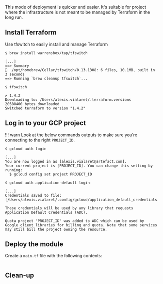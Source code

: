 This mode of deployment is quicker and easier. It's suitable for project where the infrastructure is not meant to be managed by Terraform in the long run.

## Install Terraform

Use tfswitch to easily install and manage Terraform
```shell
$ brew install warrensbox/tap/tfswitch

[...]
==> Summary
🍺  /opt/homebrew/Cellar/tfswitch/0.13.1308: 6 files, 10.1MB, built in 3 seconds
==> Running `brew cleanup tfswitch`...
```
```shell
$ tfswitch

✔ 1.4.2
Downloading to: /Users/alexis.vialaret/.terraform.versions
20588400 bytes downloaded
Switched terraform to version "1.4.2" 
```

## Log in to your GCP project
!!! warn 
    Look at the below commands outputs to make sure you're connecting to the right `PROJECT_ID`.
```shell
$ gcloud auth login

[...]
You are now logged in as [alexis.vialaret@artefact.com].
Your current project is [PROJECT_ID]. You can change this setting by running:
  $ gcloud config set project PROJECT_ID
```
```shell
$ gcloud auth application-default login

[...]
Credentials saved to file: [/Users/alexis.vialaret/.config/gcloud/application_default_credentials.json]

These credentials will be used by any library that requests Application Default Credentials (ADC).

Quota project "PROJECT_ID" was added to ADC which can be used by Google client libraries for billing and quota. Note that some services may still bill the project owning the resource.
```

## Deploy the module

Create a `main.tf` file with the following contents:
```hcl

```

## Clean-up
